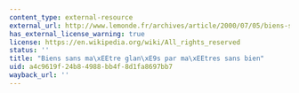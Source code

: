 ```yaml
---
content_type: external-resource
external_url: http://www.lemonde.fr/archives/article/2000/07/05/biens-sans-maitre-glanes-par-maitres-sans-bien_3711158_1819218.html
has_external_license_warning: true
license: https://en.wikipedia.org/wiki/All_rights_reserved
status: ''
title: "Biens sans ma\xEEtre glan\xE9s par ma\xEEtres sans bien"
uid: a4c9619f-24b8-4988-bb4f-8d1fa8697bb7
wayback_url: ''
---
```

